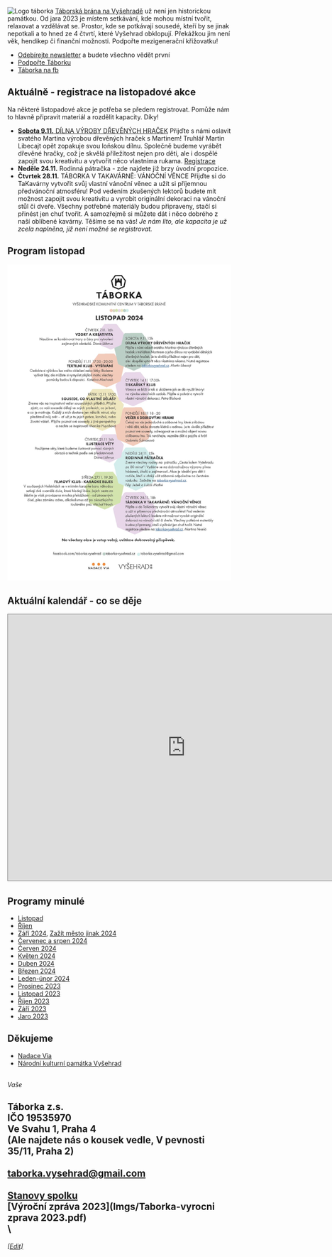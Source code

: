![Logo táborka](Táborka-logo.png "logo taborka")
[Táborská brána na Vyšehradě](https://mapy.cz/s/kupodozeju) už není jen historickou památkou. Od jara 2023 je místem setkávání, kde mohou místní tvořit, relaxovat a vzdělávat se. Prostor, kde se potkávají sousedé, kteří by se jinak nepotkali a to hned ze 4 čtvrtí, které Vyšehrad obklopují. Překážkou jim není věk, hendikep či finanční možnosti. Podpořte mezigenerační křižovatku!

* [Odebírejte newsletter](https://dashboard.mailerlite.com/forms/349654/86367320907187267/share) a budete všechno vědět první
* [Podpořte Táborku](https://www.darujme.cz/taborka)
* [Táborka na fb](https://www.facebook.com/taborka.vysehrad)

## Aktuálně - registrace na listopadové akce
Na některé listopadové akce je potřeba se předem registrovat. Pomůže nám to hlavně připravit materiál a rozdělit kapacity. Díky!

* [**Sobota 9.11.** DÍLNA VÝROBY DŘEVĚNÝCH HRAČEK](https://forms.gle/1CntLRs3btNVm21a8)
  Přijďte s námi oslavit svatého Martina výrobou dřevěných hraček s Martinem! Truhlář Martin Libecajt opět zopakuje svou loňskou dílnu. Společně budeme vyrábět dřevěné hračky, což je skvělá příležitost nejen pro děti, ale i dospělé zapojit svou kreativitu a vytvořit něco vlastníma rukama. [Registrace](https://forms.gle/1CntLRs3btNVm21a8)
* **Neděle 24.11.** Rodinná pátračka - zde najdete již brzy úvodní propozice.
* **Čtvrtek 28.11.** TÁBORKA V TAKAVÁRNĚ: VÁNOČNÍ VĚNCE
  Přijďte si do TaKavárny vytvořit svůj vlastní vánoční věnec a užít si příjemnou předvánoční atmosféru! Pod vedením zkušených lektorů budete mít možnost zapojit svou kreativitu a vyrobit originální dekoraci na vánoční stůl či dveře. Všechny potřebné materiály budou připraveny, stačí si přinést jen chuť tvořit. A samozřejmě si můžete dát i něco dobrého z naší oblíbené kavárny. Těšíme se na vás! *Je nám líto, ale kapacita je už zcela naplněna, již není možné se registrovat.*

## Program listopad
![program aktualni](Programy/Taborka-2024-11.jpg)

## Aktuální kalendář - co se děje
<iframe src="https://calendar.google.com/calendar/embed?height=600&wkst=2&ctz=Europe%2FPrague&bgcolor=%23ffffff&showCalendars=0&src=dGFib3JrYS52eXNlaHJhZEBnbWFpbC5jb20&color=%23F6BF26" style="border:solid 1px #777" width="800" height="600" frameborder="0" scrolling="no"></iframe>

## Programy minulé
* [Listopad](Programy/Taborka-2024-11.pdf)
* [Říjen](Programy/Taborka-2024-10rijen.pdf)
* [Září 2024](Programy/Taborka-2024-09.pdf), [Zažít město jinak 2024](Imgs/Plakat_ZMJ.png)
* [Červenec a srpen 2024](Programy/Taborka-2024-0708.jpg)
* [Červen 2024](Programy/Taborka-2024-06.pdf )
* [Květen 2024](Programy/Taborka-2024-05.pdf )
* [Duben 2024](Programy/Taborka-DUBEN-2024.pdf )
* [Březen 2024](Programy/Taborka-BŘEZEN-2024-v2d.pdf)
* [Leden-únor 2024](Programy/Taborka-A4-plakat-ledenunor.pdf)
* [Prosinec 2023](Programy/Taborka-2023-12.jpg)
* [Listopad 2023](Programy/Taborka-2023-11.jpg)
* [Říjen 2023](Programy/Taborka-2023-10rijen.pdf)
* [Září 2023](Programy/Taborka-2023-09zari.pdf)
* [Jaro 2023](Programy/Taborka-2023-05PrvniJaro.jpg)

## Děkujeme
*  [Nadace Via](https://www.nadacevia.cz/)
*  [Národní kulturní památka Vyšehrad](https://www.praha-vysehrad.cz/cs)

\
*Vaše*

Táborka z.s.\
IČO 19535970 \
Ve Svahu 1, Praha 4 \
(Ale najdete nás o kousek vedle, V pevnosti 35/11, Praha 2)\
\
[taborka.vysehrad@gmail.com](mailto:taborka.vysehrad@gmail.com)\
\
[Stanovy spolku](Imgs/Taborka-stanovy.pdf)\
[Výroční zpráva 2023](Imgs/Taborka-vyrocni zprava 2023.pdf)\
\
---
*[[Edit]](https://github.com/filip-jezek/taborka_cz)*
